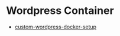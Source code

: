 # Wordpress Container

- [custom-wordpress-docker-setup](https://codingwithmanny.medium.com/custom-wordpress-docker-setup-8851e98e6b8)
